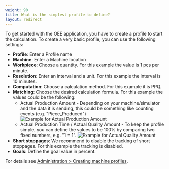 ```yaml
---
weight: 90
title: What is the simplest profile to define?
layout: redirect
---
```


To get started with the OEE application, you have to create a profile to start the calculation. To create a very basic profile, you can use the following settings:

* **Profile**: Enter a Profile name
* **Machine**: Enter a Machine location
* **Workpiece**: Choose a quantity. For this example the value is 1 pcs per minute.
* **Resolution**: Enter an interval and a unit. For this example the interval is 10 minutes.
* **Computation**:  Choose a calculation method. For this example it is PPQ.
* **Matching**: Choose the desired calculation formula.
	For this example the values could be the following:
	* Actual Production Amount - Depending on your machine/simulator and the data it is sending, this could be something like counting events (e.g. "Piece_Produced")
![Example for Actual Production Amount](/images/oee/faq/faq-actual-production-amount.png)
	* Actual Production Time / Actual Quality Amount - To keep the profile simple, you can define the values to be 100% by comparing two fixed numbers, e.g. "1 = 1".
![Example for Actual Quality Amount](/images/oee/faq/faq-actual-quality-amount.png)
* **Short stoppages**: We recommend to disable the tracking of short stoppages. For this example the tracking is disabled.
* **Goals**:  Define the goal value in percent.

For details see [Administration > Creating machine profiles](/oee/oee-administration/#machine-profiles).
